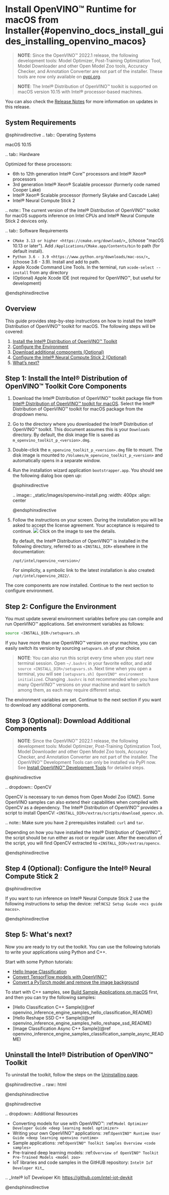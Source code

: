 # Install OpenVINO™ Runtime for macOS from Installer{#openvino_docs_install_guides_installing_openvino_macos}

> **NOTE**: Since the OpenVINO™ 2022.1 release, the following development tools: Model Optimizer, Post-Training Optimization Tool, Model Downloader and other Open Model Zoo tools, Accuracy Checker, and Annotation Converter are not part of the installer. These tools are now only available on [pypi.org](https://pypi.org/project/openvino-dev/).

> **NOTE**: The Intel® Distribution of OpenVINO™ toolkit is supported on macOS version 10.15 with Intel® processor-based machines.

You can also check the [Release Notes](https://software.intel.com/en-us/articles/OpenVINO-RelNotes) for more information on updates in this release.

## System Requirements

@sphinxdirective
.. tab:: Operating Systems

  macOS 10.15

.. tab:: Hardware

  Optimized for these processors:

  * 6th to 12th generation Intel® Core™ processors and Intel® Xeon® processors
  * 3rd generation Intel® Xeon® Scalable processor (formerly code named Cooper Lake)
  * Intel® Xeon® Scalable processor (formerly Skylake and Cascade Lake)
  * Intel® Neural Compute Stick 2

  .. note::
    The current version of the Intel® Distribution of OpenVINO™ toolkit for macOS supports inference on Intel CPUs and Intel® Neural Compute Stick 2 devices only.

.. tab:: Software Requirements

  * `CMake 3.13 or higher <https://cmake.org/download/>`_ (choose "macOS 10.13 or later"). Add `/Applications/CMake.app/Contents/bin` to path (for default install).
  * `Python 3.6 - 3.9 <https://www.python.org/downloads/mac-osx/>`_ (choose 3.6 - 3.9). Install and	add to path.
  * Apple Xcode Command Line Tools. In the terminal, run `xcode-select --install` from any directory
  * (Optional) Apple Xcode IDE (not required for OpenVINO™, but useful for development)

@endsphinxdirective

## Overview

This guide provides step-by-step instructions on how to install the Intel® Distribution of OpenVINO™ toolkit for macOS. The following steps will be covered:

1. <a href="#install-core">Install the Intel® Distribution of OpenVINO™ Toolkit</a>
2. <a href="#set-the-environment-variables">Configure the Environment</a>
3. <a href="#model-optimizer">Download additional components (Optional)</a>
4. <a href="#configure-ncs2">Configure the Intel® Neural Compute Stick 2 (Optional)</a>
5. <a href="#get-started">What’s next?</a>

## <a name="install-core"></a>Step 1: Install the Intel® Distribution of OpenVINO™ Toolkit Core Components

1. Download the Intel® Distribution of OpenVINO™ toolkit package file from [Intel® Distribution of OpenVINO™ toolkit for macOS](https://software.intel.com/en-us/openvino-toolkit/choose-download/free-download-macos). Select the Intel® Distribution of OpenVINO™ toolkit for macOS package from the dropdown menu.

2. Go to the directory where you downloaded the Intel® Distribution of OpenVINO™ toolkit. This document assumes this is your `Downloads` directory. By default, the disk image file is saved as `m_openvino_toolkit_p_<version>.dmg`.

3. Double-click the `m_openvino_toolkit_p_<version>.dmg` file to mount. The disk image is mounted to `/Volumes/m_openvino_toolkit_p_<version>` and automatically opens in a separate window.

4. Run the installation wizard application `bootstrapper.app`. You should see the following dialog box open up:

   @sphinxdirective

   .. image:: _static/images/openvino-install.png
      :width: 400px
      :align: center

   @endsphinxdirective

5. Follow the instructions on your screen. During the installation you will be asked to accept the license agreement. Your acceptance is required to continue.
   ![](../img/openvino-install-macos-run-boostrapper-script.gif)
   Click on the image to see the details.

   By default, the Intel® Distribution of OpenVINO™ is installed in the following directory, referred to as `<INSTALL_DIR>` elsewhere in the documentation:

   `/opt/intel/openvino_<version>/`

   For simplicity, a symbolic link to the latest installation is also created: `/opt/intel/openvino_2022/`.

The core components are now installed. Continue to the next section to configure environment.

## <a name="set-the-environment-variables"></a>Step 2: Configure the Environment

You must update several environment variables before you can compile and run OpenVINO™ applications. Set environment variables as follows:

```sh
source <INSTALL_DIR>/setupvars.sh
```

If you have more than one OpenVINO™ version on your machine, you can easily switch its version by sourcing `setupvars.sh` of your choice.

> **NOTE**: You can also run this script every time when you start new terminal session. Open `~/.bashrc` in your favorite editor, and add `source <INSTALL_DIR>/setupvars.sh`. Next time when you open a terminal, you will see `[setupvars.sh] OpenVINO™ environment initialized`. Changing `.bashrc` is not recommended when you have many OpenVINO™ versions on your machine and want to switch among them, as each may require different setup.

The environment variables are set. Continue to the next section if you want to download any additional components.

## <a name="model-optimizer"></a>Step 3 (Optional): Download Additional Components

> **NOTE**: Since the OpenVINO™ 2022.1 release, the following development tools: Model Optimizer, Post-Training Optimization Tool, Model Downloader and other Open Model Zoo tools, Accuracy Checker, and Annotation Converter are not part of the installer. The OpenVINO™ Development Tools can only be installed via PyPI now. See [Install OpenVINO™ Development Tools](installing-model-dev-tools.md) for detailed steps.

@sphinxdirective

.. dropdown:: OpenCV

   OpenCV is necessary to run demos from Open Model Zoo (OMZ). Some OpenVINO samples can also extend their capabilities when compiled with OpenCV as a dependency. The Intel® Distribution of OpenVINO™ provides a script to install OpenCV: ``<INSTALL_DIR>/extras/scripts/download_opencv.sh``.

   .. note::
      Make sure you have 2 prerequisites installed: ``curl`` and ``tar``.

   Depending on how you have installed the Intel® Distribution of OpenVINO™, the script should be run either as root or regular user. After the execution of the script, you will find OpenCV extracted to ``<INSTALL_DIR>/extras/opencv``.

@endsphinxdirective

## <a name="configure-ncs2"></a>Step 4 (Optional): Configure the Intel® Neural Compute Stick 2

@sphinxdirective

If you want to run inference on Intel® Neural Compute Stick 2 use the following instructions to setup the device: :ref:`NCS2 Setup Guide <ncs guide macos>`.

@endsphinxdirective

## <a name="get-started"></a>Step 5: What's next?

Now you are ready to try out the toolkit. You can use the following tutorials to write your applications using Python and C++.

Start with some Python tutorials:
   * [Hello Image Classification](https://docs.openvino.ai/2022.1/notebooks/001-hello-world-with-output.html)
   * [Convert TensorFlow models with OpenVINO™](https://docs.openvino.ai/2022.1/notebooks/101-tensorflow-to-openvino-with-output.html)
   * [Convert a PyTorch model and remove the image background](https://docs.openvino.ai/2022.1/notebooks/205-vision-background-removal-with-output.html)

To start with C++ samples, see [Build Sample Applications on macOS](../OV_Runtime_UG/Samples_Overview.md#build_samples_macos) first, and then you can try the following samples:
   * [Hello Classification C++ Sample](@ref openvino_inference_engine_samples_hello_classification_README)
   * [Hello Reshape SSD C++ Sample](@ref openvino_inference_engine_samples_hello_reshape_ssd_README)
   * [Image Classification Async C++ Sample](@ref openvino_inference_engine_samples_classification_sample_async_README)

## <a name="uninstall"></a>Uninstall the Intel® Distribution of OpenVINO™ Toolkit

To uninstall the toolkit, follow the steps on the [Uninstalling page](uninstalling-openvino.md).

@sphinxdirective
.. raw:: html

   </div>

@endsphinxdirective

@sphinxdirective

.. dropdown:: Additional Resources

   * Converting models for use with OpenVINO™: :ref:`Model Optimizer Developer Guide <deep learning model optimizer>`
   * Writing your own OpenVINO™ applications: :ref:`OpenVINO™ Runtime User Guide <deep learning openvino runtime>`
   * Sample applications: :ref:`OpenVINO™ Toolkit Samples Overview <code samples>`
   * Pre-trained deep learning models: :ref:`Overview of OpenVINO™ Toolkit Pre-Trained Models <model zoo>`
   * IoT libraries and code samples in the GitHUB repository: `Intel® IoT Developer Kit`_

<!---
   To learn more about converting models from specific frameworks, go to:  
   * :ref:`Convert Your Caffe Model <convert model caffe>`
   * :ref:`Convert Your TensorFlow Model <convert model tf>`
   * :ref:`Convert Your MXNet Modele <convert model mxnet>`
   * :ref:`Convert Your Kaldi Model <convert model kaldi>`
   * :ref:`Convert Your ONNX Model <convert model onnx>`
--->   
   .. _Intel® IoT Developer Kit: https://github.com/intel-iot-devkit

@endsphinxdirective
